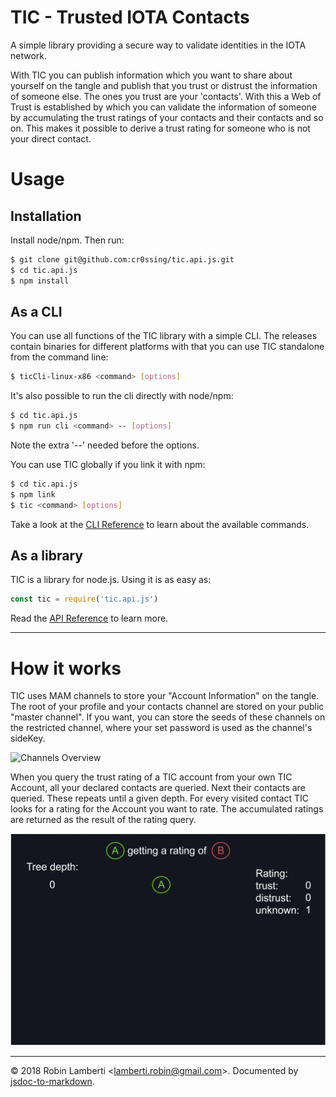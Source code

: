 # TIC - Trusted IOTA Contacts
A simple library providing a secure way to validate identities in the IOTA network.

With TIC you can publish information which you want to share about yourself on the tangle and publish that you trust or
distrust the information of someone else. The ones you trust are your 'contacts'. With this a Web of Trust is established 
by which you can validate the information of someone by accumulating the trust ratings of your contacts and their contacts 
and so on. This makes it possible to derive a trust rating for someone who is not your direct contact.

# Usage
## Installation
Install node/npm. Then run:
```sh
$ git clone git@github.com:cr0ssing/tic.api.js.git
$ cd tic.api.js
$ npm install
```

## As a CLI
You can use all functions of the TIC library with a simple CLI. The releases contain binaries for different platforms with
that you can use TIC standalone from the command line:
```sh
$ ticCli-linux-x86 <command> [options]
```
It's also possible to run the cli directly with node/npm:
```sh
$ cd tic.api.js
$ npm run cli <command> -- [options]
```
Note the extra '--' needed before the options.

You can use TIC globally if you link it with npm:
```sh
$ cd tic.api.js
$ npm link
$ tic <command> [options]
```

Take a look at the [CLI Reference](docs/cli.md) to learn about the available commands.

## As a library
TIC is a library for node.js. Using it is as easy as:
```js
const tic = require('tic.api.js')
```

Read the [API Reference](docs/api.md) to learn more.

* * *
# How it works
TIC uses MAM channels to store your "Account Information" on the tangle. The root of your profile and your contacts channel are stored on your public "master channel". If you want, you can store the seeds of these channels on the restricted channel, where your set password is used as the channel's sideKey.

![Channels Overview](images/channels.png)

When you query the trust rating of a TIC account from your own TIC Account, all your declared contacts are queried. Next their contacts are queried. These repeats until a given depth. For every visited contact TIC looks for a rating for the Account you want to rate. The accumulated ratings are returned as the result of the rating query.

![Rating Query](images/rating.gif)

* * *

&copy; 2018 Robin Lamberti \<lamberti.robin@gmail.com\>. Documented by [jsdoc-to-markdown](https://github.com/jsdoc2md/jsdoc-to-markdown).
